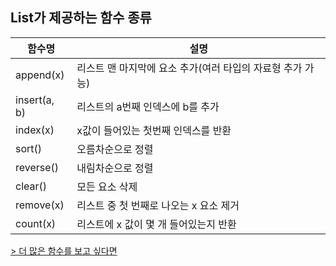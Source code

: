 ## List가 제공하는 함수 종류
|함수명|	설명|
|------|------|
|append(x)| 리스트 맨 마지막에 요소 추가(여러 타입의 자료형 추가 가능)|
|insert(a, b)|리스트의 a번째 인덱스에 b를 추가|
|index(x)	|x값이 들어있는 첫번째 인덱스를 반환|
|sort()	| 오름차순으로 정렬|
|reverse()	|내림차순으로 정렬|
|clear()	|모든 요소 삭제|
|remove(x)	|리스트 중 첫 번째로 나오는 x 요소 제거|
|count(x)	|리스트에 x 값이 몇 개 들어있는지 반환|
  
[> 더 많은 함수를 보고 싶다면](https://docs.python.org/3/tutorial/datastructures.html)
